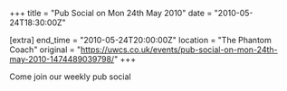 +++
title = "Pub Social on Mon 24th May 2010"
date = "2010-05-24T18:30:00Z"

[extra]
end_time = "2010-05-24T20:00:00Z"
location = "The Phantom Coach"
original = "https://uwcs.co.uk/events/pub-social-on-mon-24th-may-2010-1474489039798/"
+++

Come join our weekly pub social

